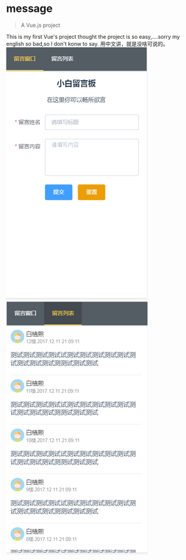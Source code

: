 # message

> A Vue.js project

This is my first Vue's project
thought the project is so easy,....sorry my english so bad,so I
don't konw to say.
用中文讲，就是没啥可说的。
<img src="./src/assets/readme1.png">
<img src="./src/assets/readme2.png">